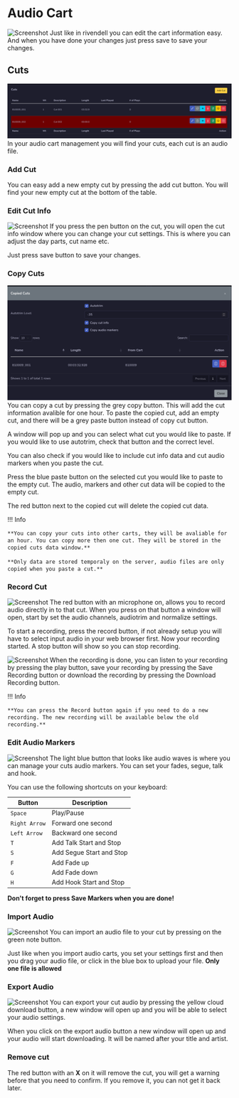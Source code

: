 # Audio Cart

![Screenshot](img/audiocart.png)
Just like in rivendell you can edit the cart information easy. And when you have done your changes just press save to save your changes.

## Cuts
![Screenshot](img/cuts.png)
In your audio cart management you will find your cuts, each cut is an audio file.

### Add Cut
You can easy add a new empty cut by pressing the add cut button. You will find your new empty cut at the bottom of the table.

### Edit Cut Info
![Screenshot](img/cutinfo.png)
If you press the pen button on the cut, you will open the cut info window where you can change your cut settings. This is where you can adjust the day parts, cut name etc.

Just press save button to save your changes.

### Copy Cuts
![Screenshot](img/copycuts.png)
You can copy a cut by pressing the grey copy button. This will add the cut information avalible for one hour. To paste the copied cut, add an empty cut, and there will be a grey paste button instead of copy cut button.

A window will pop up and you can select what cut you would like to paste. If you would like to use autotrim, check that button and the correct level.

You can also check if you would like to include cut info data and cut audio markers when you paste the cut.

Press the blue paste button on the selected cut you would like to paste to the empty cut. The audio, markers and other cut data will be copied to the empty cut.

The red button next to the copied cut will delete the copied cut data.

!!! Info

    **You can copy your cuts into other carts, they will be avaliable for an hour. You can copy more then one cut. They will be stored in the copied cuts data window.**
    
    **Only data are stored temporaly on the server, audio files are only copied when you paste a cut.**

### Record Cut
![Screenshot](img/recordcut.png)
The red button with an microphone on, allows you to record audio directly in to that cut. When you press on that button a window will open, start by set the audio channels, audiotrim and normalize settings.

To start a recording, press the record button, if not already setup you will have to select input audio in your web browser first. Now your recording started. A stop button will show so you can stop recording.

![Screenshot](img/recordedcut.png)
When the recording is done, you can listen to your recording by pressing the play button, save your recording by pressing the Save Recording button or download the recording by pressing the Download Recording button.

!!! Info

    **You can press the Record button again if you need to do a new recording. The new recording will be available below the old recording.**

### Edit Audio Markers
![Screenshot](img/editmarkers.png)
The light blue button that looks like audio waves is where you can manage your cuts audio markers. You can set your fades, segue, talk and hook.

You can use the following shortcuts on your keyboard:

| Button        | Description                          |
| ------------- | ------------------------------------ |
| `Space`       | Play/Pause                           |
| `Right Arrow` | Forward one second                   |
| `Left Arrow`  | Backward one second                  |
| `T`           | Add Talk Start and Stop              |
| `S`           | Add Segue Start and Stop             |
| `F`           | Add Fade up                          |
| `G`           | Add Fade down                        |
| `H`           | Add Hook Start and Stop              |

**Don't forget to press Save Markers when you are done!**

### Import Audio
![Screenshot](img/importcutaudio.png)
You can import an audio file to your cut by pressing on the green note button.

Just like when you import audio carts, you set your settings first and then you drag your audio file, or click in the blue box to upload your file. **Only one file is allowed**

### Export Audio
![Screenshot](img/exportaudio.png)
You can export your cut audio by pressing the yellow cloud download button, a new window will open up and you will be able to select your audio settings.

When you click on the export audio button a new window will open up and your audio will start downloading. It will be named after your title and artist.

### Remove cut
The red button with an **X** on it will remove the cut, you will get a warning before that you need to confirm. If you remove it, you can not get it back later.